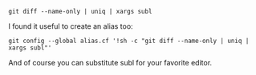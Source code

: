 ``` shell
git diff --name-only | uniq | xargs subl
```

I found it useful to create an alias too:

``` shell
git config --global alias.cf '!sh -c "git diff --name-only | uniq | xargs subl"'
```

And of course you can substitute subl for your favorite editor.
